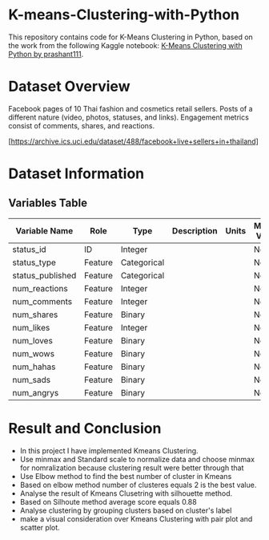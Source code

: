 # K-means-Clustering-with-Python
This repository contains code for K-Means Clustering in Python, based on the work from the following Kaggle notebook: [K-Means Clustering with Python by prashant111](https://www.kaggle.com/code/prashant111/k-means-clustering-with-python/notebook).

# Dataset Overview
Facebook pages of 10 Thai fashion and cosmetics retail sellers. Posts of a different nature (video, photos, statuses, and links). Engagement metrics consist of comments, shares, and reactions.

[https://archive.ics.uci.edu/dataset/488/facebook+live+sellers+in+thailand]

# Dataset Information

## Variables Table

| Variable Name      | Role      | Type         | Description | Units | Missing Values |
|--------------------|-----------|--------------|-------------|-------|----------------|
| status_id          | ID        | Integer      |             |       | No             |
| status_type        | Feature   | Categorical  |             |       | No             |
| status_published   | Feature   | Categorical  |             |       | No             |
| num_reactions      | Feature   | Integer      |             |       | No             |
| num_comments       | Feature   | Integer      |             |       | No             |
| num_shares         | Feature   | Binary       |             |       | No             |
| num_likes          | Feature   | Integer      |             |       | No             |
| num_loves          | Feature   | Binary       |             |       | No             |
| num_wows           | Feature   | Binary       |             |       | No             |
| num_hahas          | Feature   | Binary       |             |       | No             |
| num_sads           | Feature   | Binary       |             |       | No             |
| num_angrys         | Feature   | Binary       |             |       | No             |


# Result and Conclusion
- In this project I have implemented Kmeans Clustering.
- Use minmax and Standard scale to normalize data and choose minmax for nomralization because clustering result were better through that
- Use Elbow method to find the best number of cluster in Kmeans
- Based on elbow method number of clusteres equals 2 is the best value.
- Analyse the result of Kmeans Clusetring with silhouette method.
- Based on Silhoute method average score equals 0.88
- Analyse clustering by grouping clusters based on cluster's label
- make a visual consideration over Kmeans Clustering with pair plot and scatter plot. 

